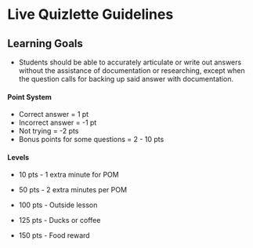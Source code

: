 # Live Quizlette Guidelines

## Learning Goals
* Students should be able to accurately articulate or write out answers without the assistance of documentation or researching, except when the question calls for backing up said answer with documentation.

#### Point System

* Correct answer = 1 pt
* Incorrect answer = -1 pt
* Not trying = -2 pts
* Bonus points for some questions = 2 - 10 pts 

#### Levels 

* 10 pts - 1 extra minute for POM

* 50 pts - 2 extra minutes per POM

* 100 pts - Outside lesson

* 125 pts - Ducks or coffee

* 150 pts - Food reward
